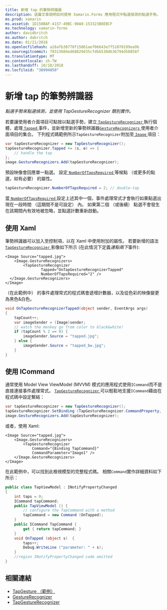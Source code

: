 ```yaml
---
title: 新增 tap 的筆勢辨識器
description: 這篇文章說明如何使用 Xamarin.Forms 應用程式中點選偵測的點選手勢。 點選偵測是透過 TapGestureRecognizer 類別實作。
ms.prod: xamarin
ms.assetid: 1D150BAF-4157-49BC-90A0-153323B8EBCF
ms.technology: xamarin-forms
author: davidbritch
ms.author: dabritch
ms.date: 01/21/2016
ms.openlocfilehash: a28afb30770f15861aef06643e7f51070199ea9b
ms.sourcegitcommit: 79313604ed68829435cfdbb530db36794d50858f
ms.translationtype: MT
ms.contentlocale: zh-TW
ms.lasthandoff: 10/18/2018
ms.locfileid: "38994850"
---
```

# <a name="adding-a-tap-gesture-recognizer"></a>新增 tap 的筆勢辨識器

_點選手勢來點選偵測，並使用 TapGestureRecognizer 類別實作。_

若要讓使用者介面項目可點按以點選手勢，建立[ `TapGestureRecognizer` ](xref:Xamarin.Forms.TapGestureRecognizer)執行個體，處理[ `Tapped` ](xref:Xamarin.Forms.TapGestureRecognizer.Tapped)事件，並新增至新的筆勢辨識器[`GestureRecognizers` ](xref:Xamarin.Forms.View.GestureRecognizers)使用者介面項目的集合。 下列程式碼範例所示`TapGestureRecognizer`附加至[ `Image` ](xref:Xamarin.Forms.Image)項目：

```csharp
var tapGestureRecognizer = new TapGestureRecognizer();
tapGestureRecognizer.Tapped += (s, e) => {
    // handle the tap
};
image.GestureRecognizers.Add(tapGestureRecognizer);
```

預設映像會回應單一點選。 設定[ `NumberOfTapsRequired` ](xref:Xamarin.Forms.TapGestureRecognizer.NumberOfTapsRequired)等候點 （或更多的點選，如有必要） 的屬性。

```csharp
tapGestureRecognizer.NumberOfTapsRequired = 2; // double-tap
```

當[ `NumberOfTapsRequired` ](xref:Xamarin.Forms.TapGestureRecognizer.NumberOfTapsRequired)設定上述其中一個，事件處理常式才會執行如果點選出現在一段時間 （這期間不是可設定） 內。 如果第二個 （或後續） 點選不會發生在該期間內有效地被忽略，並點選計數重新啟動。

<a name="Using_Xaml" />

## <a name="using-xaml"></a>使用 Xaml

筆勢辨識器可以加入至控制項，以在 Xaml 中使用附加的屬性。 若要新增的語法[ `TapGestureRecognizer` ](xref:Xamarin.Forms.TapGestureRecognizer)影像如下所示 (在此情況下定義*連點兩下*事件):

```xaml
<Image Source="tapped.jpg">
    <Image.GestureRecognizers>
        <TapGestureRecognizer
                Tapped="OnTapGestureRecognizerTapped"
                NumberOfTapsRequired="2" />
  </Image.GestureRecognizers>
</Image>
```

（在此範例中） 的事件處理常式的程式碼會遞增計數器，以及從色彩的映像變更為黑色&amp;白色。

```csharp
void OnTapGestureRecognizerTapped(object sender, EventArgs args)
{
    tapCount++;
    var imageSender = (Image)sender;
    // watch the monkey go from color to black&white!
    if (tapCount % 2 == 0) {
        imageSender.Source = "tapped.jpg";
    } else {
        imageSender.Source = "tapped_bw.jpg";
    }
}
```

## <a name="using-icommand"></a>使用 ICommand

通常使用 Model View ViewModel (MVVM) 模式的應用程式使用`ICommand`而不是直接連接事件處理常式。 [ `TapGestureRecognizer` ](xref:Xamarin.Forms.TapGestureRecognizer)可以輕鬆地支援`ICommand`藉由在程式碼中設定繫結：

```csharp
var tapGestureRecognizer = new TapGestureRecognizer();
tapGestureRecognizer.SetBinding (TapGestureRecognizer.CommandProperty, "TapCommand");
image.GestureRecognizers.Add(tapGestureRecognizer);
```

或者，使用 Xaml:

```xaml
<Image Source="tapped.jpg">
    <Image.GestureRecognizers>
        <TapGestureRecognizer
            Command="{Binding TapCommand}"
            CommandParameter="Image1" />
    </Image.GestureRecognizers>
</Image>
```

在此範例中，可以找到此檢視模型的完整程式碼。 相關`Command`實作詳細資料如下所示：

```csharp
public class TapViewModel : INotifyPropertyChanged
{
    int taps = 0;
    ICommand tapCommand;
    public TapViewModel () {
        // configure the TapCommand with a method
        tapCommand = new Command (OnTapped);
    }
    public ICommand TapCommand {
        get { return tapCommand; }
    }
    void OnTapped (object s)  {
        taps++;
        Debug.WriteLine ("parameter: " + s);
    }
    //region INotifyPropertyChanged code omitted
}
```


## <a name="related-links"></a>相關連結

- [TapGesture （範例）](https://developer.xamarin.com/samples/xamarin-forms/WorkingWithGestures/TapGesture/)
- [GestureRecognizer](xref:Xamarin.Forms.GestureRecognizer)
- [TapGestureRecognizer](xref:Xamarin.Forms.TapGestureRecognizer)
